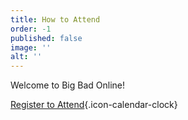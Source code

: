 ```yaml
---
title: How to Attend
order: -1
published: false
image: ''
alt: ''
---
```


Welcome to Big Bad Online!

[Register to Attend](https://www.bigbadcon.com/register/){.icon-calendar-clock}

<!--Welcome to Big Bad Con:

**Big Bad Con is sold out!** *We hope to see you in 2024!*

[Hotel Info](https://www.bigbadcon.com/hotel/){.icon-hotel}

Sign up to attend Big Bad Con!

[Buy a Badge](/buy-a-badge){.icon-badge}

[Book a Room](https://www.hyatt.com/en-US/group-booking/SFOBU/G-BBC3){.icon-hotel}

[Hotel](/hotel){.icon-hotel}

[Exhibitors](/exhibitor-information){.icon-booth}

[Program](/images/03-new_bigbadcon_program_10-09.pdf){.icon-book}

[FAQ](/faq){.icon-faq}-->

<!--Welcome to Big Bad Con:

**Big Bad Con is sold out!** *We hope to see you in 2024!*

[Hotel Info](https://www.bigbadcon.com/hotel/){.icon-hotel}

Sign up to attend Big Bad Con!

[Buy a Badge](/buy-a-badge){.icon-badge}

[Book a Room](https://www.hyatt.com/en-US/group-booking/SFOBU/G-BBC3){.icon-hotel}

[Hotel](/hotel){.icon-hotel}

[Exhibitors](/exhibitor-information){.icon-booth}

[Program](/images/03-new_bigbadcon_program_10-09.pdf){.icon-book}

[FAQ](/faq){.icon-faq}-->

<!--Welcome to Big Bad Con:

**Big Bad Con is sold out!** *We hope to see you in 2024!*

[Hotel Info](https://www.bigbadcon.com/hotel/){.icon-hotel}

Sign up to attend Big Bad Con!

[Buy a Badge](/buy-a-badge){.icon-badge}

[Book a Room](https://www.hyatt.com/en-US/group-booking/SFOBU/G-BBC3){.icon-hotel}

[Hotel](/hotel){.icon-hotel}

[Exhibitors](/exhibitor-information){.icon-booth}

[Program](/images/03-new_bigbadcon_program_10-09.pdf){.icon-book}

[FAQ](/faq){.icon-faq}-->
